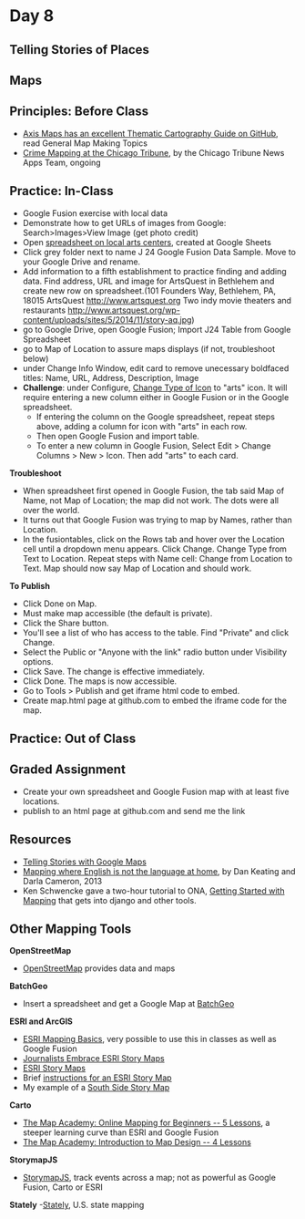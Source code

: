 # Day 8

## Telling Stories of Places

## Maps

## Principles: Before Class

- [Axis Maps has an excellent Thematic Cartography Guide on GitHub](http://axismaps.github.io/thematic-cartography/), read General Map Making Topics
- [Crime Mapping at the Chicago Tribune](http://crime.chicagotribune.com/), by the Chicago Tribune News Apps Team, ongoing

## Practice: In-Class

- Google Fusion exercise with local data
- Demonstrate how to get URLs of images from Google: Search>Images>View Image (get photo credit)
- Open [spreadsheet on local arts centers](https://docs.google.com/spreadsheets/d/1IuaZxQf0zKPVXZZbs7VJKQWG4ePLbf-utVQ8ueN7Eg0/edit?usp=sharing), created at Google Sheets
- Click grey folder next to name J 24 Google Fusion Data Sample. Move to your Google Drive and rename.
- Add information to a fifth establishment to practice finding and adding data. Find address, URL and image for ArtsQuest in Bethlehem and create new row on spreadsheet.(101 Founders Way, Bethlehem, PA, 18015	ArtsQuest	http://www.artsquest.org	Two indy movie theaters and restaurants	http://www.artsquest.org/wp-content/uploads/sites/5/2014/11/story-aq.jpg)
- go to Google Drive, open Google Fusion; Import J24 Table from Google Spreadsheet
- go to Map of Location to assure maps displays (if not, troubleshoot below)
- under Change Info Window, edit card to remove unecessary boldfaced titles: Name, URL, Address, Description, Image
- **Challenge**: under Configure, [Change Type of Icon](https://support.google.com/fusiontables/answer/2679986?hl=en&ref_topic=2592806) to "arts" icon. It will require entering a new column either in Google Fusion or in the Google spreadsheet. 
  - If entering the column on the Google spreadsheet, repeat steps above, adding a column for icon with "arts" in each row.
  - Then open Google Fusion and import table. 
  - To enter a new column in Google Fusion, Select Edit > Change Columns > New > Icon. Then add "arts" to each card.

**Troubleshoot**
- When spreadsheet first opened in Google Fusion, the tab said Map of Name, not Map of Location; the map did not work. The dots were all over the world.
- It turns out that Google Fusion was trying to map by Names, rather than Location.
- In the fusiontables, click on the Rows tab and hover over the Location cell until a dropdown menu appears. Click Change. Change Type from Text to Location. Repeat steps with Name cell: Change from Location to Text. Map should now say Map of Location and should work.

**To Publish**
- Click Done on Map.
- Must make map accessible (the default is private).
- Click the Share button.
- You'll see a list of who has access to the table. Find "Private" and click Change.
- Select the Public or "Anyone with the link" radio button under Visibility options.
- Click Save. The change is effective immediately.
- Click Done. The maps is now accessible.
- Go to Tools > Publish and get iframe html code to embed.
- Create map.html page at github.com to embed the iframe code for the map.

## Practice: Out of Class
## Graded Assignment

- Create your own spreadsheet and Google Fusion map with at least five locations.
- publish to an html page at github.com and send me the link

## Resources

- [Telling Stories with Google Maps](https://sites.google.com/site/geomedialab/exercise-1)
- [Mapping where English is not the language at home](http://www.washingtonpost.com/wp-srv/special/national/us-language-map/), by Dan Keating and Darla Cameron, 2013
- Ken Schwencke gave a two-hour tutorial to ONA, [Getting Started with Mapping](http://forjournalism.github.io/courses/mapping/) that gets into django and other tools.

## Other Mapping Tools

**OpenStreetMap**
- [OpenStreetMap](https://www.openstreetmap.org/about) provides data and maps

**BatchGeo**
- Insert a spreadsheet and get a Google Map at [BatchGeo](https://batchgeo.com/)

**ESRI and ArcGIS**
  - [ESRI Mapping Basics](http://www.esri.com/connected#Mapping%20Our%20World), very possible to use this in classes as well as Google Fusion
  - [Journalists Embrace ESRI Story Maps](https://blogs.esri.com/esri/esri-insider/2015/07/06/journalists-embrace-story-maps/)
  - [ESRI Story Maps](http://storymaps.arcgis.com/en/)
  - Brief [instructions for an ESRI Story Map](http://www.esri.com/esri-news/arcwatch/0513/make-a-map-tour-story-map)
  - My example of a [South Side Story Map](http://jacklule.github.io/pages/ESRIMapStory.html)

**Carto**
  - [The Map Academy: Online Mapping for Beginners -- 5 Lessons](http://academy.cartodb.com/courses/beginners-course/), a steeper learning curve than ESRI and Google Fusion
  - [The Map Academy: Introduction to Map Design -- 4 Lessons](http://academy.cartodb.com/courses/design-for-beginners/)

**StorymapJS**
- [StorymapJS](https://storymap.knightlab.com/), track events across a map; not as powerful as Google Fusion, Carto or ESRI
 
**Stately**
-[Stately](https://intridea.github.io/stately/), U.S. state mapping



